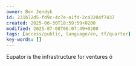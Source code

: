 ```yaml
---
owner: Ben Jendyk
id: 231b72d5-fd9c-4c7e-a1fd-2c43204f7437
created: 2025-06-30T18:59:59+0200
modified: 2025-07-08T06:07:49+0200
tags: [access/public, language/en, tf/quarter]
key-words: []
---
```


Eupator is the infrastructure for ventures ö